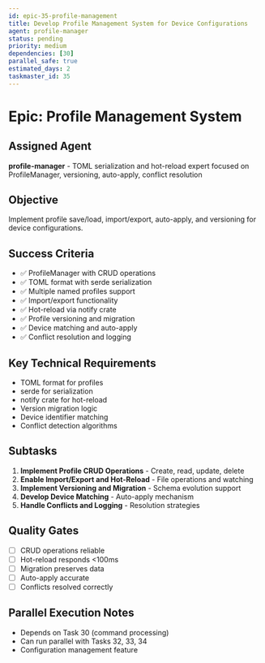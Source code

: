 ```yaml
---
id: epic-35-profile-management
title: Develop Profile Management System for Device Configurations
agent: profile-manager
status: pending
priority: medium
dependencies: [30]
parallel_safe: true
estimated_days: 2
taskmaster_id: 35
---
```


# Epic: Profile Management System

## Assigned Agent
**profile-manager** - TOML serialization and hot-reload expert focused on ProfileManager, versioning, auto-apply, conflict resolution

## Objective
Implement profile save/load, import/export, auto-apply, and versioning for device configurations.

## Success Criteria
- ✅ ProfileManager with CRUD operations
- ✅ TOML format with serde serialization
- ✅ Multiple named profiles support
- ✅ Import/export functionality
- ✅ Hot-reload via notify crate
- ✅ Profile versioning and migration
- ✅ Device matching and auto-apply
- ✅ Conflict resolution and logging

## Key Technical Requirements
- TOML format for profiles
- serde for serialization
- notify crate for hot-reload
- Version migration logic
- Device identifier matching
- Conflict detection algorithms

## Subtasks
1. **Implement Profile CRUD Operations** - Create, read, update, delete
2. **Enable Import/Export and Hot-Reload** - File operations and watching
3. **Implement Versioning and Migration** - Schema evolution support
4. **Develop Device Matching** - Auto-apply mechanism
5. **Handle Conflicts and Logging** - Resolution strategies

## Quality Gates
- [ ] CRUD operations reliable
- [ ] Hot-reload responds <100ms
- [ ] Migration preserves data
- [ ] Auto-apply accurate
- [ ] Conflicts resolved correctly

## Parallel Execution Notes
- Depends on Task 30 (command processing)
- Can run parallel with Tasks 32, 33, 34
- Configuration management feature
